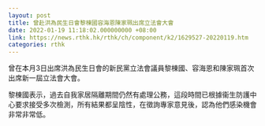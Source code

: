 ```yaml
---
layout: post
title: 曾赴洪為民生日會黎棟國容海恩陳家珮出席立法會大會
date: 2022-01-19 11:18:02.000000000 +08:00
link: https://news.rthk.hk/rthk/ch/component/k2/1629527-20220119.htm
categories: rthk
---
```


曾在本月3日出席洪為民生日會的新民黨立法會議員黎棟國、容海恩和陳家珮首次出席新一屆立法會大會。

黎棟國表示，過去自我家居隔離期間仍然有處理公務，這段時間已根據衞生防護中心要求接受多次檢測，所有結果都呈陰性，在徵詢專家意見後，認為他們感染機會非常非常低。
